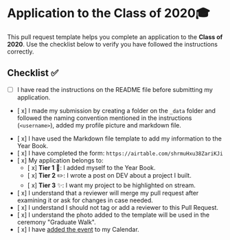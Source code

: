 # Application to the Class of 2020🎓

This pull request template helps you complete an application to the **Class of 2020**. Use the checklist below to verify you have followed the instructions correctly. 

## Checklist ✅

* [ ] I have read the instructions on the README file before submitting my application. 
* [ x] I made my submission by creating a folder on the `_data` folder and followed the naming convention mentioned in the instructions (`<username>`), added my profile picture and markdown file.
- [ x] I have used the Markdown file template to add my information to the Year Book.
- [ x] I have completed the form: `https://airtable.com/shrmuHxu38ZariKJi`
- [ x] My application belongs to:
  - [ x] **Tier 1** 📖: I added myself to the Year Book.
  - [ x] **Tier 2** ✏️: I wrote a post on DEV about a project I built.
  - [ x] **Tier 3** ✨: I want my project to be highlighted on stream.
- [ x] I understand that a reviewer will merge my pull request after examining it or ask for changes in case needed.
- [ x] I understand I should not tag or add a reviewer to this Pull Request.
- [ x] I understand the photo added to the template will be used in the ceremony "Graduate Walk". 
- [ x] I have [added the event](http://www.google.com/calendar/event?action=TEMPLATE&dates=20200615T160000Z%2F20200615T183000Z&text=%24%20git%20remote%20%3Cgraduation%3E%20%F0%9F%8E%93&location=https%3A%2F%2Fwww.twitch.tv%2Fgithubeducation&details=) to my Calendar.

